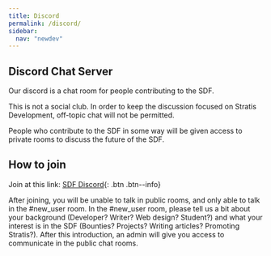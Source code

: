 ```yaml
---
title: Discord
permalink: /discord/
sidebar:
  nav: "newdev"
---
```

## Discord Chat Server

Our discord is a chat room for people contributing to the SDF.

This is not a social club. In order to keep the discussion focused on Stratis Development, off-topic chat will not be permitted.

People who contribute to the SDF in some way will be given access to private rooms to discuss the future of the SDF.

## How to join

Join at this link: [SDF Discord](https://discord.gg/99EX7d4){: .btn .btn--info}

After joining, you will be unable to talk in public rooms, and only able to talk in the #new_user room. In the #new_user room, please tell us a bit about your background (Developer? Writer? Web design? Student?) and what your interest is in the SDF (Bounties? Projects? Writing articles? Promoting Stratis?). After this introduction, an admin will give you access to communicate in the public chat rooms.